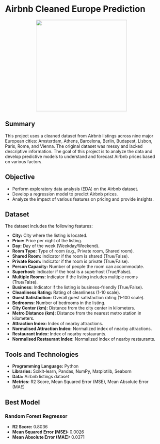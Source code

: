 # Airbnb Cleaned Europe Prediction

<p align="center">
  <img src="IMAGE_URL" height="300"/>
</p>

## Summary
This project uses a cleaned dataset from Airbnb listings across nine major European cities: Amsterdam, Athens, Barcelona, Berlin, Budapest, Lisbon, Paris, Rome, and Vienna. The original dataset was messy and lacked descriptive information. The goal of this project is to analyze the data and develop predictive models to understand and forecast Airbnb prices based on various factors.

## Objective
- Perform exploratory data analysis (EDA) on the Airbnb dataset.
- Develop a regression model to predict Airbnb prices.
- Analyze the impact of various features on pricing and provide insights.

## Dataset
The dataset includes the following features:

- **City:** City where the listing is located.
- **Price:** Price per night of the listing.
- **Day:** Day of the week (Weekday/Weekend).
- **Room Type:** Type of room (e.g., Private room, Shared room).
- **Shared Room:** Indicator if the room is shared (True/False).
- **Private Room:** Indicator if the room is private (True/False).
- **Person Capacity:** Number of people the room can accommodate.
- **Superhost:** Indicator if the host is a superhost (True/False).
- **Multiple Rooms:** Indicator if the listing includes multiple rooms (True/False).
- **Business:** Indicator if the listing is business-friendly (True/False).
- **Cleanliness Rating:** Rating of cleanliness (1-10 scale).
- **Guest Satisfaction:** Overall guest satisfaction rating (1-100 scale).
- **Bedrooms:** Number of bedrooms in the listing.
- **City Center (km):** Distance from the city center in kilometers.
- **Metro Distance (km):** Distance from the nearest metro station in kilometers.
- **Attraction Index:** Index of nearby attractions.
- **Normalised Attraction Index:** Normalized index of nearby attractions.
- **Restaurant Index:** Index of nearby restaurants.
- **Normalised Restaurant Index:** Normalized index of nearby restaurants.

## Tools and Technologies
- **Programming Language:** Python
- **Libraries:** Scikit-learn, Pandas, NumPy, Matplotlib, Seaborn
- **Data:** Airbnb listings dataset
- **Metrics:** R2 Score, Mean Squared Error (MSE), Mean Absolute Error (MAE)

## Best Model
### Random Forest Regressor
- **R2 Score:** 0.8036
- **Mean Squared Error (MSE):** 0.0026
- **Mean Absolute Error (MAE):** 0.0371
